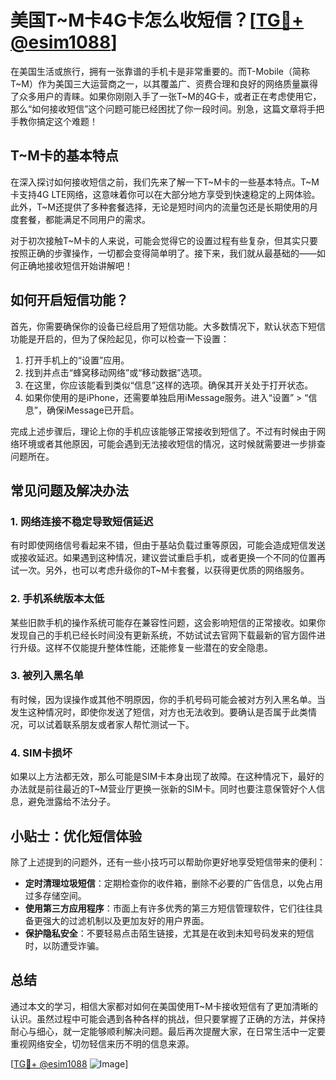 # 美国T~M卡4G卡怎么收短信？[[TG💪+ @esim1088](https://t.me/s/esim1088)]

在美国生活或旅行，拥有一张靠谱的手机卡是非常重要的。而T-Mobile（简称T~M）作为美国三大运营商之一，以其覆盖广、资费合理和良好的网络质量赢得了众多用户的青睐。如果你刚刚入手了一张T~M的4G卡，或者正在考虑使用它，那么“如何接收短信”这个问题可能已经困扰了你一段时间。别急，这篇文章将手把手教你搞定这个难题！

## T~M卡的基本特点

在深入探讨如何接收短信之前，我们先来了解一下T~M卡的一些基本特点。T~M卡支持4G LTE网络，这意味着你可以在大部分地方享受到快速稳定的上网体验。此外，T~M还提供了多种套餐选择，无论是短时间内的流量包还是长期使用的月度套餐，都能满足不同用户的需求。

对于初次接触T~M卡的人来说，可能会觉得它的设置过程有些复杂，但其实只要按照正确的步骤操作，一切都会变得简单明了。接下来，我们就从最基础的——如何正确地接收短信开始讲解吧！

## 如何开启短信功能？

首先，你需要确保你的设备已经启用了短信功能。大多数情况下，默认状态下短信功能是开启的，但为了保险起见，你可以检查一下设置：

1. 打开手机上的“设置”应用。
2. 找到并点击“蜂窝移动网络”或“移动数据”选项。
3. 在这里，你应该能看到类似“信息”这样的选项。确保其开关处于打开状态。
4. 如果你使用的是iPhone，还需要单独启用iMessage服务。进入“设置” > “信息”，确保iMessage已开启。

完成上述步骤后，理论上你的手机应该能够正常接收到短信了。不过有时候由于网络环境或者其他原因，可能会遇到无法接收短信的情况，这时候就需要进一步排查问题所在。

## 常见问题及解决办法

### 1. 网络连接不稳定导致短信延迟

有时即使网络信号看起来不错，但由于基站负载过重等原因，可能会造成短信发送或接收延迟。如果遇到这种情况，建议尝试重启手机，或者更换一个不同的位置再试一次。另外，也可以考虑升级你的T~M卡套餐，以获得更优质的网络服务。

### 2. 手机系统版本太低

某些旧款手机的操作系统可能存在兼容性问题，这会影响短信的正常接收。如果你发现自己的手机已经长时间没有更新系统，不妨试试去官网下载最新的官方固件进行升级。这样不仅能提升整体性能，还能修复一些潜在的安全隐患。

### 3. 被列入黑名单

有时候，因为误操作或其他不明原因，你的手机号码可能会被对方列入黑名单。当发生这种情况时，即使你发送了短信，对方也无法收到。要确认是否属于此类情况，可以试着联系朋友或者家人帮忙测试一下。

### 4. SIM卡损坏

如果以上方法都无效，那么可能是SIM卡本身出现了故障。在这种情况下，最好的办法就是前往最近的T~M营业厅更换一张新的SIM卡。同时也要注意保管好个人信息，避免泄露给不法分子。

## 小贴士：优化短信体验

除了上述提到的问题外，还有一些小技巧可以帮助你更好地享受短信带来的便利：

- **定时清理垃圾短信**：定期检查你的收件箱，删除不必要的广告信息，以免占用过多存储空间。
- **使用第三方应用程序**：市面上有许多优秀的第三方短信管理软件，它们往往具备更强大的过滤机制以及更加友好的用户界面。
- **保护隐私安全**：不要轻易点击陌生链接，尤其是在收到未知号码发来的短信时，以防遭受诈骗。

## 总结

通过本文的学习，相信大家都对如何在美国使用T~M卡接收短信有了更加清晰的认识。虽然过程中可能会遇到各种各样的挑战，但只要掌握了正确的方法，并保持耐心与细心，就一定能够顺利解决问题。最后再次提醒大家，在日常生活中一定要重视网络安全，切勿轻信来历不明的信息来源。

[[TG💪+ @esim1088](https://t.me/s/esim1088) ![Image](https://i.postimg.cc/4NQfJmqS/Snipaste-2025-05-13-00-14-12.png)]